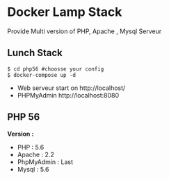 # Docker Lamp Stack

Provide Multi version of PHP, Apache , Mysql Serveur

## Lunch Stack


    $ cd php56 #choosse your config
    $ docker-compose up -d

* Web serveur start  on http://localhost/  
* PHPMyAdmin http://localhost:8080


## PHP 56
**Version :**
* PHP : 5.6
* Apache : 2.2
* PhpMyAdmin : Last
* Mysql  : 5.6
